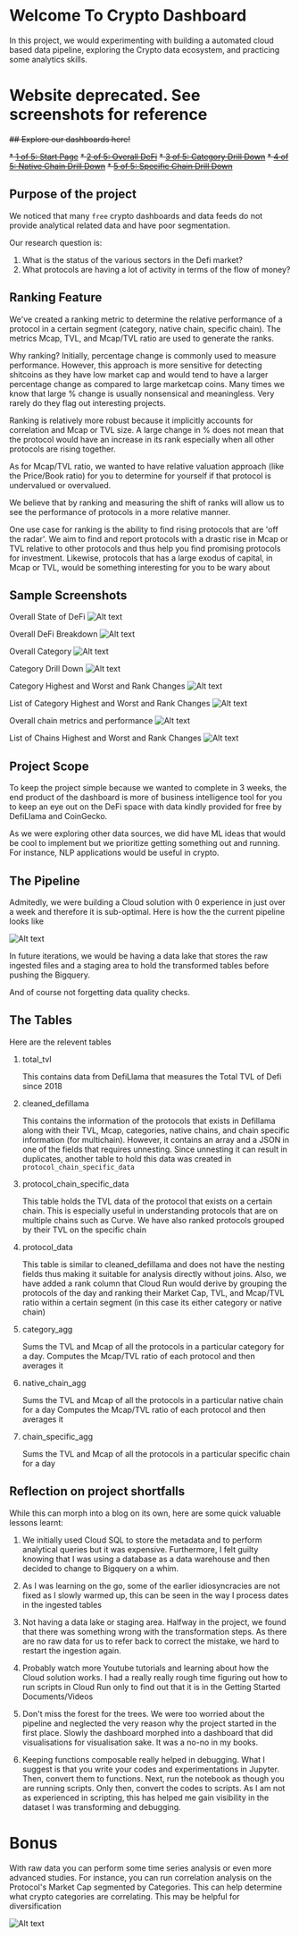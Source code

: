 # Welcome To Crypto Dashboard

In this project, we would experimenting with building a automated cloud based data pipeline, exploring the Crypto data ecosystem, and practicing some analytics skills.

# Website deprecated. See screenshots for reference
~~## Explore our dashboards here!~~

~~* [1 of 5: Start Page](https://crypto-dashboard-defi.herokuapp.com/public/dashboard/090e02ec-a1fb-4eee-be1b-ec4bb621465a)~~
~~* [2 of 5: Overall DeFi](https://crypto-dashboard-defi.herokuapp.com/public/dashboard/569d4d76-53fb-49a3-af35-2bc0f34087c3)~~
~~* [3 of 5: Category Drill Down](https://crypto-dashboard-defi.herokuapp.com/public/dashboard/e564835c-e781-4d51-87e6-5f1091f08a05)~~
~~* [4 of 5: Native Chain Drill Down](https://crypto-dashboard-defi.herokuapp.com/public/dashboard/f7a29280-06c4-4daf-a697-a4fd87dffce9)~~
~~* [5 of 5: Specific Chain Drill Down](https://crypto-dashboard-defi.herokuapp.com/public/dashboard/204544d6-ac87-4b09-97e6-04a769700569)~~


## Purpose of the project
We noticed that many `free` crypto dashboards and data feeds do not provide analytical related data and have poor segmentation.

Our research question is:

1. What is the status of the various sectors in the Defi market?
2. What protocols are having a lot of activity in terms of the flow of money?

## Ranking Feature
We've created a ranking metric to determine the relative performance of a protocol in a certain segment (category, native chain, specific chain). The metrics Mcap, TVL, and Mcap/TVL ratio are used to generate the ranks.

Why ranking? Initially, percentage change is commonly used to measure performance. However, this approach is more sensitive for detecting shitcoins as they have low market cap and would tend to have a larger percentage change as compared to large marketcap coins. Many times we know that large % change is usually nonsensical and meaningless. Very rarely do they flag out interesting projects.

Ranking is relatively more robust because it implicitly accounts for correlation and Mcap or TVL size. A large change in % does not mean that the protocol would have an increase in its rank especially when all other protocols are rising together. 

As for Mcap/TVL ratio, we wanted to have relative valuation approach (like the Price/Book ratio) for you to determine for yourself if that protocol is undervalued or overvalued. 

We believe that by ranking and measuring the shift of ranks will allow us to see the performance of protocols in a more relative manner. 

One use case for ranking is the ability to find rising protocols that are 'off the radar'. We aim to find and report protocols with a drastic rise in Mcap or TVL relative to other protocols and thus help you find promising protocols for investment. Likewise, protocols that has a large exodus of capital, in Mcap or TVL, would be something interesting for you to be wary about 

## Sample Screenshots
Overall State of DeFi
![Alt text](pics/overall_defi_1.png?raw=true "Title")

Overall DeFi Breakdown
![Alt text](pics/overall_defi_2.png?raw=true "Title")

Overall Category
![Alt text](pics/category_breakdown.png?raw=true "Title")

Category Drill Down
![Alt text](pics/category_stats.png?raw=true "Title")

Category Highest and Worst and Rank Changes
![Alt text](pics/category_rank.png?raw=true "Title")

List of Category Highest and Worst and Rank Changes
![Alt text](pics/category_rank2.png?raw=true "Title")

Overall chain metrics and performance
![Alt text](pics/chain_performance.png?raw=true "Title")

List of Chains Highest and Worst and Rank Changes
![Alt text](pics/chain_performance2.png?raw=true "Title")


## Project Scope
To keep the project simple because we wanted to complete in 3 weeks, the end product of the dashboard is more of business intelligence tool for you to keep an eye out on the DeFi space with data kindly provided for free by DefiLlama and CoinGecko.

As we were exploring other data sources, we did have ML ideas that would be cool to implement but we prioritize getting something out and running. For instance, NLP applications would be useful in crypto.

## The Pipeline
Admitedly, we were building a Cloud solution with 0 experience in just over a week and therefore it is sub-optimal. Here is how the the current pipeline looks like

![Alt text](pics/pic.png?raw=true "Title")

In future iterations, we would be having a data lake that stores the raw ingested files and a staging area to hold the transformed tables before pushing the Bigquery.

And of course not forgetting data quality checks.

## The Tables

Here are the relevent tables

1. total_tvl

    This contains data from DefiLlama that measures the Total TVL of Defi since 2018

2. cleaned_defillama
    
    This contains the information of the protocols that exists in Defillama along with their TVL, Mcap, categories, native chains, and chain specific information (for multichain). However, it contains an array and a JSON in one of the fields that requires unnesting. Since unnesting it can result in duplicates, another table to hold this data was created in `protocol_chain_specific_data`

3. protocol_chain_specific_data
    
    This table holds the TVL data of the protocol that exists on a certain chain. This is especially useful in understanding protocols that are on multiple chains such as Curve. We have also ranked protocols grouped by their TVL on the specific chain

4. protocol_data
    
    This table is similar to cleaned_defillama and does not have the nesting fields thus making it suitable for analysis directly without joins. Also, we have added a rank column that Cloud Run would derive by grouping the protocols of the day and ranking their Market Cap, TVL, and Mcap/TVL ratio within a certain segment (in this case its either category or native chain)

5. category_agg
    
    Sums the TVL and Mcap of all the protocols in a particular category for a day. Computes the Mcap/TVL ratio of each protocol and then averages it

6. native_chain_agg
    
    Sums the TVL and Mcap of all the protocols in a particular native chain for a day
    Computes the Mcap/TVL ratio of each protocol and then averages it

7. chain_specific_agg
    
    Sums the TVL and Mcap of all the protocols in a particular specific chain for a day

## Reflection on project shortfalls
While this can morph into a blog on its own, here are some quick valuable lessons learnt:

1. We initially used Cloud SQL to store the metadata and to perform analytical queries but it was expensive. Furthermore, I felt guilty knowing that I was using a database as a data warehouse and then decided to change to Bigquery on a whim.

2. As I was learning on the go, some of the earlier idiosyncracies are not fixed as I slowly warmed up, this can be seen in the way I process dates in the ingested tables

3. Not having a data lake or staging area. Halfway in the project, we found that there was something wrong with the transformation steps. As there are no raw data for us to refer back to correct the mistake, we hard to restart the ingestion again.

4. Probably watch more Youtube tutorials and learning about how the Cloud solution works. I had a really really rough time figuring out how to run scripts in Cloud Run only to find out that it is in the Getting Started Documents/Videos

5. Don't miss the forest for the trees. We were too worried about the pipeline and neglected the very reason why the project started in the first place. Slowly the dashboard morphed into a dashboard that did visualisations for visualisation sake. It was a no-no in my books.

6. Keeping functions composable really helped in debugging. What I suggest is that you write your codes and experimentations in Jupyter. Then, convert them to functions. Next, run the notebook as though you are running scripts. Only then, convert the codes to scripts. As I am not as experienced in scripting, this has helped me gain visibility in the dataset I was transforming and debugging.

# Bonus
With raw data you can perform some time series analysis or even more advanced studies. For instance, you can run correlation analysis on the Protocol's Market Cap segmented by Categories. This can help determine what crypto categories are correlating. This may be helpful for diversification

![Alt text](pics/corr.png?raw=true "Title")
